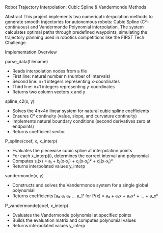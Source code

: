 Robot Trajectory Interpolation: Cubic Spline & Vandermonde Methods

Abstract
This project implements two numerical interpolation methods to generate smooth
trajectories for autonomous robots: Cubic Spline (C²-continuous) and Vandermonde
Polynomial interpolation. The system calculates optimal paths through predefined
waypoints, simulating the trajectory planning used in robotics competitions like
the FIRST Tech Challenge.

Implementation Overview

parse_data(filename)
- Reads interpolation nodes from a file
- First line: natural number n (number of intervals)
- Second line: n+1 integers representing x-coordinates
- Third line: n+1 integers representing y-coordinates
- Returns two column vectors x and y

spline_c2(x, y)
- Solves the 4n×4n linear system for natural cubic spline coefficients
- Ensures C² continuity (value, slope, and curvature continuity)
- Implements natural boundary conditions (second derivatives zero at endpoints)
- Returns coefficient vector

P_spline(coef, x, x_interp)
- Evaluates the piecewise cubic spline at interpolation points
- For each x_interp(i), determines the correct interval and polynomial
- Computes sⱼ(x) = aⱼ + bⱼ(x-xⱼ) + cⱼ(x-xⱼ)² + dⱼ(x-xⱼ)³
- Returns interpolated values y_interp

vandermonde(x, y)
- Constructs and solves the Vandermonde system for a single global polynomial
- Returns coefficients [a₀ a₁ a₂ ... aₙ]ᵀ for P(x) = a₀ + a₁x + a₂x² + ... + aₙxⁿ

P_vandermonde(coef, x_interp)
- Evaluates the Vandermonde polynomial at specified points
- Builds the evaluation matrix and computes polynomial values
- Returns interpolated values y_interp
